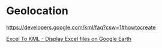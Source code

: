# Geolocation

https://developers.google.com/kml/faq?csw=1#howtocreate

[Excel To KML - Display Excel files on Google Earth](https://www.earthpoint.us/ExcelToKml.aspx)
